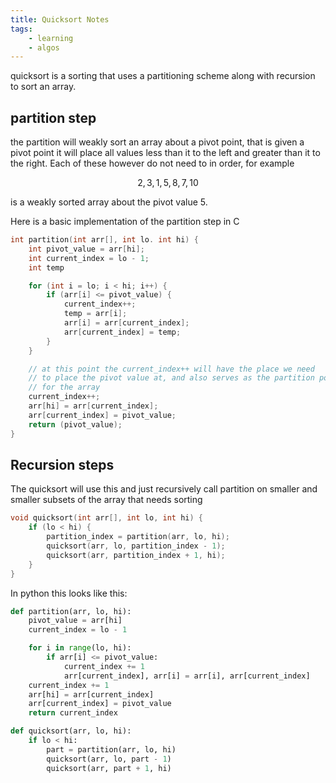 ```yaml
---
title: Quicksort Notes
tags:
    - learning
    - algos
---
```


quicksort is a sorting that uses a partitioning scheme along with recursion to sort an array.

## partition step

the partition will weakly sort an array about a pivot point, that is given a pivot point it will place all values less than it to the left and greater than it to the right. Each of these however do not need to in order, for example 

$${2, 3, 1, 5, 8, 7, 10}$$

is a weakly sorted array about the pivot value 5.

Here is a basic implementation of the partition step in C

```c
int partition(int arr[], int lo. int hi) {
	int pivot_value = arr[hi];
	int current_index = lo - 1;
	int temp

	for (int i = lo; i < hi; i++) {
		if (arr[i] <= pivot_value) {
			current_index++;
			temp = arr[i];
			arr[i] = arr[current_index];
			arr[current_index] = temp;
		}
	}

	// at this point the current_index++ will have the place we need 
	// to place the pivot value at, and also serves as the partition point
	// for the array
	current_index++;
	arr[hi] = arr[current_index];
	arr[current_index] = pivot_value;
	return (pivot_value);
}
```

## Recursion steps

The quicksort will use this and just recursively call partition on smaller and smaller subsets of the array that needs sorting

```c
void quicksort(int arr[], int lo, int hi) {
	if (lo < hi) {
		partition_index = partition(arr, lo, hi);
		quicksort(arr, lo, partition_index - 1);
		quicksort(arr, partition_index + 1, hi);
	}
}
```

In python this looks like this:

```python
def partition(arr, lo, hi):
    pivot_value = arr[hi]
    current_index = lo - 1

    for i in range(lo, hi):
        if arr[i] <= pivot_value:
            current_index += 1
            arr[current_index], arr[i] = arr[i], arr[current_index]
    current_index += 1
    arr[hi] = arr[current_index]
    arr[current_index] = pivot_value
    return current_index

def quicksort(arr, lo, hi):
    if lo < hi:
        part = partition(arr, lo, hi)
        quicksort(arr, lo, part - 1)
        quicksort(arr, part + 1, hi)
```